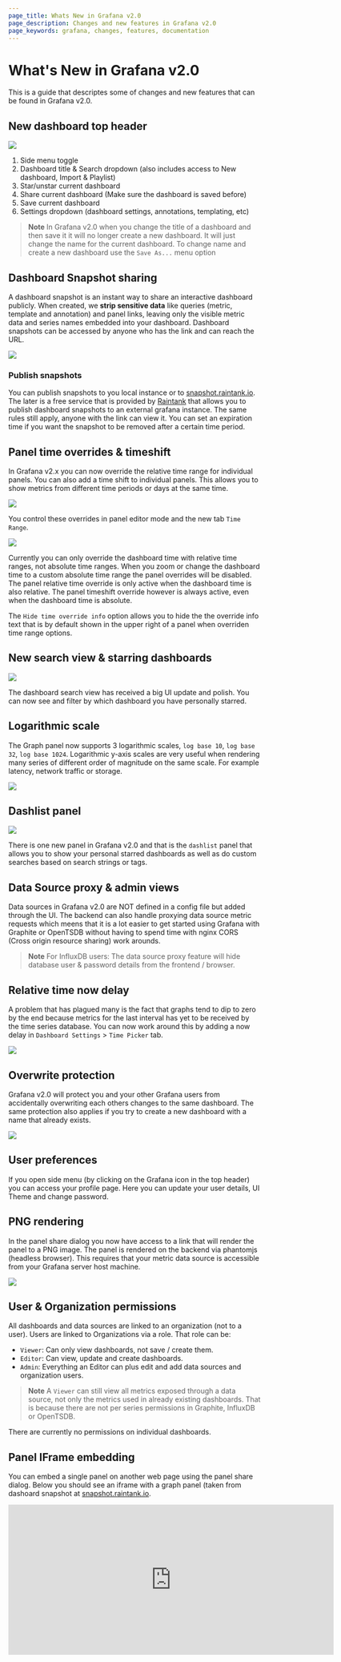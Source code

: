 ```yaml
---
page_title: Whats New in Grafana v2.0
page_description: Changes and new features in Grafana v2.0
page_keywords: grafana, changes, features, documentation
---
```


# What's New in Grafana v2.0

This is a guide that descriptes some of changes and new features that can be found in Grafana v2.0.

## New dashboard top header

<img class="no-shadow" src="/img/v2/v2_top_nav_annotated.png">

1. Side menu toggle
2. Dashboard title & Search dropdown (also includes access to New dashboard, Import & Playlist)
3. Star/unstar current dashboard
4. Share current dashboard (Make sure the dashboard is saved before)
5. Save current dashboard
6. Settings dropdown (dashboard settings, annotations, templating, etc)

> **Note** In Grafana v2.0 when you change the title of a dashboard and then save it it will no
> longer create a new dashboard. It will just change the name for the current dashboard.
> To change name and create a new dashboard use the `Save As...` menu option

## Dashboard Snapshot sharing
A dashboard snapshot is an instant way to share an interactive dashboard publicly. When created, we <strong>strip sensitive data</strong> like queries
(metric, template and annotation) and panel links, leaving only the visible metric data and series names embedded into your dashboard. Dashboard
snapshots can be accessed by anyone who has the link and can reach the URL.

![](/img/v2/dashboard_snapshot_dialog.png)

### Publish snapshots
You can publish snapshots to you local instance or to [snapshot.raintank.io](http://snapshot.raintank.io). The later is a free service
that is provided by [Raintank](http://raintank.io) that allows you to publish dashboard snapshots to an external grafana instance.
The same rules still apply, anyone with the link can view it. You can set an expiration time if you want the snapshot to be removed
after a certain time period.

## Panel time overrides & timeshift

In Grafana v2.x you can now override the relative time range for individual panels. You can also add a
time shift to individual panels. This allows you to show metrics from different time periods or days
at the same time.

![](/img/v2/panel_time_override.jpg)

You control these overrides in panel editor mode and the new tab `Time Range`.

![](/img/v2/time_range_tab.jpg)

Currently you can only override the dashboard time with relative time ranges, not absolute time ranges. When
you zoom or change the dashboard time to a custom absolute time range the panel overrides will be disabled. The
panel relative time override is only active when the dashboard time is also relative. The panel timeshift override
however is always active, even when the dashboard time is absolute.

The `Hide time override info` option allows you to hide the the override info text that is by default shown in the
upper right of a panel when overriden time range options.

## New search view & starring dashboards

![](/img/v2/dashboard_search.jpg)

The dashboard search view has received a big UI update and polish. You can now see and filter by which dashboard
you have personally starred.

## Logarithmic scale

The Graph panel now supports 3 logarithmic scales, `log base 10`, `log base 32`, `log base 1024`. Logarithmic y-axis
scales are very useful when rendering many series of different order of magnitude on the same scale. For example
latency, network traffic or storage.

![](/img/v2/graph_logbase10_ms.png)

## Dashlist panel

![](/img/v2/dashlist_starred.png)

There is one new panel in Grafana v2.0 and that is the `dashlist` panel that allows you to show your personal
starred dashboards as well as do custom searches based on search strings or tags.

## Data Source proxy & admin views

Data sources in Grafana v2.0 are NOT defined in a config file but added through the UI. The backend can also
handle proxying data source metric requests which meens that it is a lot easier to get started using Grafana with
Graphite or OpenTSDB without having to spend time with nginx CORS (Cross origin resource sharing) work arounds.

> **Note** For InfluxDB users: The data source proxy feature will
> hide database user & password details from the frontend / browser.

## Relative time now delay

A problem that has plagued many is the fact that graphs tend to dip to zero by the end because metrics for
the last interval has yet to be received by the time series database. You can now work around this by adding
a now delay in `Dashboard Settings` > `Time Picker` tab.

![](/img/v2/timepicker_now_delay.jpg)

## Overwrite protection

Grafana v2.0 will protect you and your other Grafana users from accidentally overwriting each others changes
to the same dashboard. The same protection also applies if you try to create a new dashboard with a
name that already exists.

![](/img/v2/overwrite_protection.jpg)

## User preferences

If you open side menu (by clicking on the Grafana icon in the top header) you can access your profile page.
Here you can update your user details, UI Theme and change password.

## PNG rendering

In the panel share dialog you now have access to a link that will render the panel to a PNG image.
The panel is rendered on the backend via phantomjs (headless browser). This requires that your metric
data source is accessible from your Grafana server host machine.

![](/img/v2/share_dialog_image_highlight.jpg)

## User & Organization permissions

All dashboards and data sources are linked to an organization (not to a user). Users are linked to
Organizations via a role. That role can be:

- `Viewer`: Can only view dashboards, not save / create them.
- `Editor`: Can view, update and create dashboards.
- `Admin`: Everything an Editor can plus edit and add data sources and organization users.

> **Note** A `Viewer` can still view all metrics exposed through a data source, not only
> the metrics used in already existing dashboards. That is because there are not
> per series permissions in Graphite, InfluxDB or OpenTSDB.

There are currently no permissions on individual dashboards.

## Panel IFrame embedding

You can embed a single panel on another web page using the panel share dialog. Below you should see an iframe
with a graph panel (taken from dashoard snapshot at [snapshot.raintank.io](snapshot.raintank.io).

<iframe src="http://snapshot.raintank.io/dashboard/solo/snapshot/UtvRYDv650fHOV2jV5QlAQhLnNOhB5ZN?panelId=4&fullscreen&from=1427385145990&to=1427388745990" width="650" height="300" frameborder="0"></iframe>
